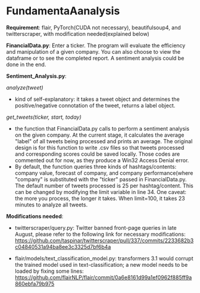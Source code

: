 # FundamentaAanalysis
**Requirement**: flair, PyTorch(CUDA not necessary), beautifulsoup4, and twitterscraper, with modification needed(explained below)

**FinancialData.py**:
Enter a ticker. The program will evaluate the efficiency and manipulation of a given company. 
You can also choose to view the dataframe or to see the completed report. A sentiment analysis could be done in the end.

**Sentiment_Analysis.py**:

*analyze(tweet)* 
- kind of self-explanatory: it takes a tweet object and determines the positive/negative connotation of the tweet, returns a label object.

*get_tweets(ticker, start, today)* 
- the function that FinancialData.py calls to perform a sentiment analysis on the given company. At the current stage, it calculates the average "label" of all tweets being processed and prints an average. The original design is for this function to write .csv files so that tweets processed and corresponding scores could be saved locally. Those codes are commented out for now, as they produce a Win32 Access Denial error. 
- By default, the function queries three kinds of hashtags/contents: company value, forecast of company, and company performance(where "company" is substituted with the "ticker" passed in FinancialData.py. The default number of tweets processed is 25 per hashtag/content. This can be changed by modifying the limit variable in line 34. One caveat: the more you process, the longer it takes. When limit=100, it takes 23 minutes to analyze all tweets. 

**Modifications needed**: 
- twitterscraper/query.py: Twitter banned front-page queries in late August, please refer to the following link for necessary modifications: https://github.com/taspinar/twitterscraper/pull/337/commits/2233682b3c04840531a94ba8ee3c3325d7bf6b4a

- flair/models/text_classification_model.py: transformers 3.1 would corrupt the trained model used in text-classification; a new model needs to be loaded by fixing some lines:
https://github.com/flairNLP/flair/commit/0a6e8161d99a1ef0962f885ff9a860ebfa79b975

